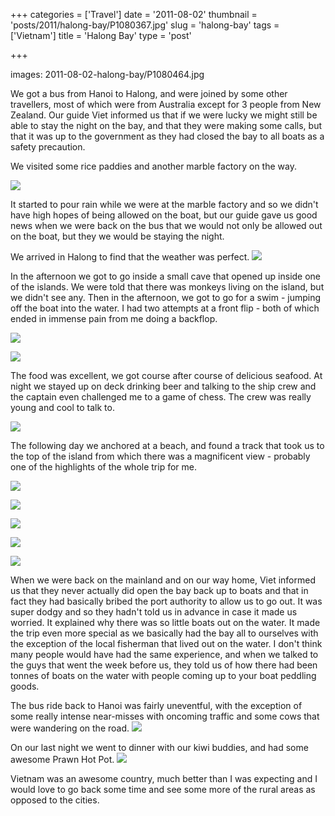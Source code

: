 +++
categories = ['Travel']
date = '2011-08-02'
thumbnail = 'posts/2011/halong-bay/P1080367.jpg'
slug = 'halong-bay'
tags = ['Vietnam']
title = 'Halong Bay'
type = 'post'

+++

images: 2011-08-02-halong-bay/P1080464.jpg

We got a bus from Hanoi to Halong, and were joined by some other travellers, most of which were from Australia except for 3 people from New Zealand. Our guide Viet informed us that if we were lucky we might still be able to stay the night on the bay, and that they were making some calls, but that it was up to the government as they had closed the bay to all boats as a safety precaution.

We visited some rice paddies and another marble factory on the way.

![](P1080367.jpg)

It started to pour rain while we were at the marble factory and so we didn't have high hopes of being allowed on the boat, but our guide gave us good news when we were back on the bus that we would not only be allowed out on the boat, but they we would be staying the night.

We arrived in Halong to find that the weather was perfect.
![](P1080384.jpg)

In the afternoon we got to go inside a small cave that opened up inside one of the islands. We were told that there was monkeys living on the island, but we didn't see any. Then in the afternoon, we got to go for a swim - jumping off the boat into the water. I had two attempts at a front flip - both of which ended in immense pain from me doing a backflop.

![](P1080418.jpg)

![](P1080423.jpg)

The food was excellent, we got course after course of delicious seafood. At night we stayed up on deck drinking beer and talking to the ship crew and the captain even challenged me to a game of chess. The crew was really young and cool to talk to.

![](P1080435.jpg)

The following day we anchored at a beach, and found a track that took us to the top of the island from which there was a magnificent view - probably one of the highlights of the whole trip for me.

![](P1080461.jpg)

![](P1080464.jpg)

![](P1080466.jpg)

![](P1080469.jpg)

![](P1080483.jpg)

When we were back on the mainland and on our way home, Viet informed us that they never actually did open the bay back up to boats and that in fact they had basically bribed the port authority to allow us to go out. It was super dodgy and so they hadn't told us in advance in case it made us worried. It explained why there was so little boats out on the water. It made the trip even more special as we basically had the bay all to ourselves with the exception of the local fisherman that lived out on the water. I don't think many people would have had the same experience, and when we talked to the guys that went the week before us, they told us of how there had been tonnes of boats on the water with people coming up to your boat peddling goods.

The bus ride back to Hanoi was fairly uneventful, with the exception of some really intense near-misses with oncoming traffic and some cows that were wandering on the road.
![](P1080516.jpg)

On our last night we went to dinner with our kiwi buddies, and had some awesome Prawn Hot Pot.
![](P1080527.jpg)

Vietnam was an awesome country, much better than I was expecting and I would love to go back some time and see some more of the rural areas as opposed to the cities.